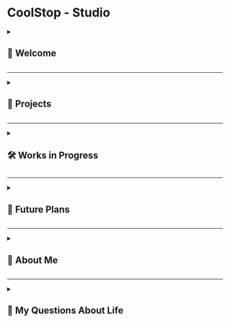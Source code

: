 # CoolStop - Studio  

<details><summary><h2>👋 Welcome</h2></summary>

CoolStop Studio is my personal organization, grouping and organizing all my accounts:

- **CoolStopSchool** – my school account  
- **CoolStopCode** – home account  
- **GarrisonCool1** – my original account, im locked out  

Feel free to check out my repos. Don’t got that many right now, will unprivate some more soon.  

</details>

---

<details><summary><h2>🚀 Projects</h2></summary>

Here’s the stuff I’ve actually finished

<details><summary><h3>Flippy Tile</h3></summary>

- A simple game about flipping tiles  
- No internet required, just a static page  
- Great for speedrunning  
- Make the whole grid the same color to win  

</details>

<details><summary><h3>GDS Chat</h3></summary>

- A chat app that doesn’t ask for an email  
- Just pick a username and password, then message people  
- No censorship, no limitations, no moderation  
- Group chats + a ton of settings (GDS Chat 4)  

</details>

<details><summary><h3>Gary’s RNG</h3></summary>

- A game about rolling for random chances  
- Has an inventory system to track everything you’ve rolled  
- Inspired by Sol’s RNG  

</details>

<details><summary><h3>Cookies & Cliffs</h3></summary>

- A short Celeste-inspired platformer
- You play as a kind old grandmother climbing a mountain
- You have special abilities
- Huge focus on audio and music

</details>

<details><summary><h3>Tippy Trip</h3></summary>

- A fun and quick driving game
- 2d side view
- Playful SFX and graphics
- Made in 2 weeks

</details>

</details>

---

<details><summary><h2>🛠️ Works in Progress</h2></summary>

stuffs im working on

<details><summary><h3>OrBit - Online Interpreter</h3></summary>

- An interpreter for a programming language I made  
- Kinda like TypeScript but different  
- Has “Modifiers” that change how variables work  
- Built to be logical and predictable (unlike JavaScript)  

</details>

<details><summary><h3>Panda TD X</h3></summary>

- A tower defense game about pandas and bamboo  
- Originally a Scratch game I made, now ported to JS  
- My most ambitious project so far  

</details>

</details>

---

<details><summary><h2>🌟 Future Plans</h2></summary>

what i wanna do later

<details><summary><h3>Use Godot</h3></summary>

- I know a little, but not much  
- Want to make actual games for Steam or something  
- Maybe even make some $$$  
- (I am broke)  

</details>

<details><summary><h3>Panda TD 2 X</h3></summary>

- Maybe someday  
- Probably in Godot instead of JavaScript  
- Basically Panda TD but actually a *real* game  

</details>

<details><summary><h3>Flippy Tile 2</h3></summary>

- A sequel to Flippy Tile  
- This time, an actual game, not just a toy website  
- Might be in Godot, might stay in JS (since online multiplayer makes sense for this)  

</details>

</details>

---

<details><summary><h2>👤 About Me</h2></summary>

- new to programming
- Unprofessional
- I hate JavaScript, but I keep using it anyway  
- US 🇺🇸
- super cool
- I hate writing READMEs
- 
</details>

---

<details><summary><h2>🤔 My Questions About Life</h2></summary>

- Why would anyone use VS2022 when VSCode exists
- Why doesn’t Windows come with a built-in way to run C and C++
- Why CSS exist so bad
- Who designed JavaScript error messages
- How do I actually get traction on my projects  
- Why am I still writing these
- Why am I putting so much effort into this README that nobody will see anyway

</details>
